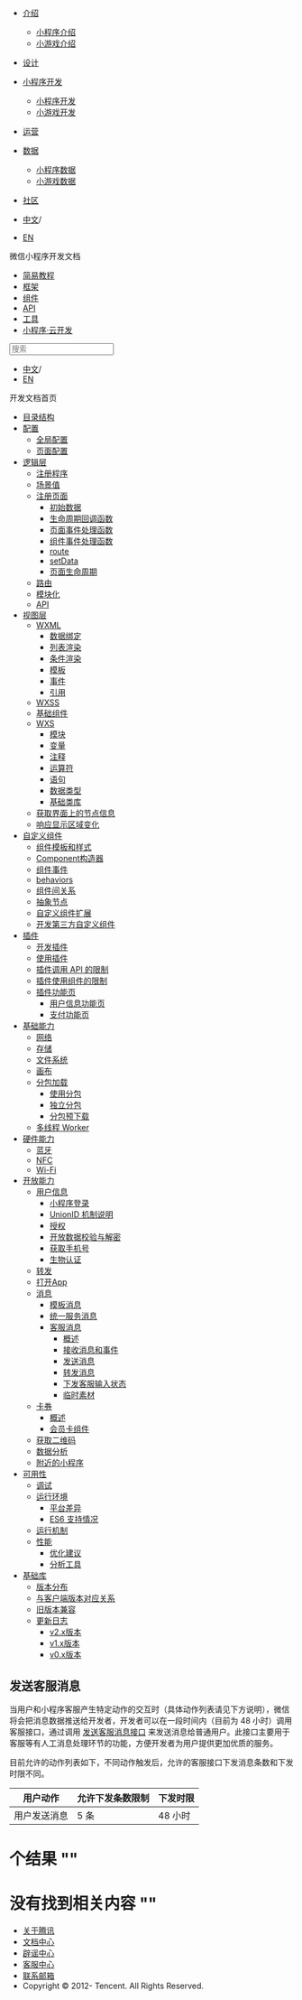 <div class="book with-summary">

<div class="head">

<div class="head_box">

# [](javascript:; "_('微信公众平台 小程序')")

<div class="header_ctrls">

*   [介绍](javascript:;)
    *   [小程序介绍](https://developers.weixin.qq.com/miniprogram/introduction/index.html?t=18102614)
    *   [小游戏介绍](https://developers.weixin.qq.com/minigame/introduction/index.html?t=18102614)
*   [设计](https://developers.weixin.qq.com/miniprogram/design/index.html?t=18102614)
*   [小程序开发](javascript:;)
    *   [小程序开发](https://developers.weixin.qq.com/miniprogram/dev/index.html?t=18102614)
    *   [小游戏开发](https://developers.weixin.qq.com/minigame/dev/index.html?t=18102614)
*   [运营](https://developers.weixin.qq.com/miniprogram/product/index.html?t=18102614)
*   [数据](javascript:;)
    *   [小程序数据](https://developers.weixin.qq.com/miniprogram/analysis/index.html?t=18102614)
    *   [小游戏数据](https://developers.weixin.qq.com/minigame/analysis/index.html?t=18102614)
*   [社区](https://developers.weixin.qq.com/)

*   [中文](https://developers.weixin.qq.com/miniprogram/dev/framework/open-ability/customer-message/send.html?t=18102614)<span class="split-line">/</span>
*   [EN](https://developers.weixin.qq.com/miniprogram/en/dev/framework/open-ability/customer-message/send.html?t=18102614)

</div>

</div>

</div>

<div class="sub_nav_box">

<div class="sub_nav_inner">

<div class="book-summary-opr" id="js-book-summary-opr"><a class="book-summary-btn"></a></div>

<div class="top_sub_nav">

<div class="top_title_wap"><span class="icon_title icon_dev"></span>

微信小程序开发文档

</div>

*   [简易教程](../../../)
*   [框架](../../MINA.html)
*   [组件](../../../component/)
*   [API](../../../api/)
*   [工具](../../../devtools/devtools.html)
*   [小程序·云开发](../../../wxcloud/basis/getting-started.html)

</div>

<div id="book-search-input" role="search">

<form><label for="search-input" class="search-icon" id="js-search-icon"></label><input type="text" id="search-input" name="search-input" placeholder="搜索"> </form>

</div>

*   [中文](https://developers.weixin.qq.com/miniprogram/dev/framework/open-ability/customer-message/send.html?t=18102614)<span class="split-line">/</span>
*   [EN](https://developers.weixin.qq.com/miniprogram/en/dev/framework/open-ability/customer-message/send.html?t=18102614)

</div>

</div>

<div class="book-summary">

<div class="book-summary-home" id="js-summary-home"><a><span class="icon_home_s icon_dev"></span><span class="s_title_2">开发文档首页</span></a></div>

<nav role="navigation">

*   [目录结构](../../structure.html)
*   [配置](../../config.html)
    *   [全局配置](../../config.html#全局配置)
    *   [页面配置](../../config.html#页面配置)
*   [逻辑层](../../app-service/)
    *   [注册程序](../../app-service/app.html)
    *   [场景值](../../app-service/scene.html)
    *   [注册页面](../../app-service/page.html)
        *   [初始数据](../../app-service/page.html#data)
        *   [生命周期回调函数](../../app-service/page.html#生命周期回调函数)
        *   [页面事件处理函数](../../app-service/page.html#页面事件处理函数)
        *   [组件事件处理函数](../../app-service/page.html#组件事件处理函数)
        *   [route](../../app-service/page.html#pageroute)
        *   [setData](../../app-service/page.html#pageprototypesetdataobject-data-function-callback)
        *   [页面生命周期](../../app-service/page.html#生命周期)
    *   [路由](../../app-service/route.html)
    *   [模块化](../../app-service/module.html)
    *   [API](../../app-service/api.html)
*   [视图层](../../view/)
    *   [WXML](../../view/wxml/)
        *   [数据绑定](../../view/wxml/data.html)
        *   [列表渲染](../../view/wxml/list.html)
        *   [条件渲染](../../view/wxml/conditional.html)
        *   [模板](../../view/wxml/template.html)
        *   [事件](../../view/wxml/event.html)
        *   [引用](../../view/wxml/import.html)
    *   [WXSS](../../view/wxss.html)
    *   [基础组件](../../view/component.html)
    *   [WXS](../../view/wxs/)
        *   [模块](../../view/wxs/01wxs-module.html)
        *   [变量](../../view/wxs/02variate.html)
        *   [注释](../../view/wxs/03annotation.html)
        *   [运算符](../../view/wxs/04operator.html)
        *   [语句](../../view/wxs/05statement.html)
        *   [数据类型](../../view/wxs/06datatype.html)
        *   [基础类库](../../view/wxs/07basiclibrary.html)
    *   [获取界面上的节点信息](../../view/selector.html)
    *   [响应显示区域变化](../../view/resizable.html)
*   [自定义组件](../../custom-component/)
    *   [组件模板和样式](../../custom-component/wxml-wxss.html)
    *   [Component构造器](../../custom-component/component.html)
    *   [组件事件](../../custom-component/events.html)
    *   [behaviors](../../custom-component/behaviors.html)
    *   [组件间关系](../../custom-component/relations.html)
    *   [抽象节点](../../custom-component/generics.html)
    *   [自定义组件扩展](../../custom-component/extend.html)
    *   [开发第三方自定义组件](../../custom-component/trdparty.html)
*   [插件](../../plugin/)
    *   [开发插件](../../plugin/development.html)
    *   [使用插件](../../plugin/using.html)
    *   [插件调用 API 的限制](../../plugin/api-limit.html)
    *   [插件使用组件的限制](../../plugin/component-limit.html)
    *   [插件功能页](../../plugin/functional-pages.html)
        *   [用户信息功能页](../../plugin/functional-pages/user-info.html)
        *   [支付功能页](../../plugin/functional-pages/request-payment.html)
*   [基础能力](../../ability/network.html)
    *   [网络](../../ability/network.html)
    *   [存储](../../ability/storage.html)
    *   [文件系统](../../ability/file-system.html)
    *   [画布](../../ability/canvas.html)
    *   [分包加载](../../subpackages.html)
        *   [使用分包](../../subpackages/basic.html)
        *   [独立分包](../../subpackages/independent.html)
        *   [分包预下载](../../subpackages/preload.html)
    *   [多线程 Worker](../../workers.html)
*   [硬件能力](../../device/bluetooth.html)
    *   [蓝牙](../../device/bluetooth.html)
    *   [NFC](../../device/nfc.html)
    *   [Wi-Fi](../../device/wifi.html)
*   [开放能力](../login.html)
    *   [用户信息](../login.html)
        *   [小程序登录](../login.html)
        *   [UnionID 机制说明](../union-id.html)
        *   [授权](../authorize.html)
        *   [开放数据校验与解密](../signature.html)
        *   [获取手机号](../getPhoneNumber.html)
        *   [生物认证](../bio-auth.html)
    *   [转发](../share.html)
    *   [打开App](../launchApp.html)
    *   [消息](../template-message.html)
        *   [模板消息](../template-message.html)
        *   [统一服务消息](../uniform-message.html)
        *   [客服消息](./customer-message.html)
            *   [概述](./customer-message.html)
            *   [接收消息和事件](./receive.html)
            *   [发送消息](./send.html)
            *   [转发消息](./trans.html)
            *   [下发客服输入状态](./typing.html)
            *   [临时素材](./temp-media.html)
    *   [卡券](../card/card.html)
        *   [概述](../card/card.html)
        *   [会员卡组件](../card/membership-card.html)
    *   [获取二维码](../qr-code.html)
    *   [数据分析](../data-analysis.html)
    *   [附近的小程序](../nearby.html)
*   [可用性](../../usability/debug.html)
    *   [调试](../../usability/debug.html)
    *   [运行环境](../../details.html)
        *   [平台差异](../../details.html#平台差异)
        *   [ES6 支持情况](../../details.html#客户端-es6-api-支持情况)
    *   [运行机制](../../operating-mechanism.html)
    *   [性能](../../performance/)
        *   [优化建议](../../performance/tips.html)
        *   [分析工具](../../performance/tools.html)
*   [基础库](../../client-lib/)
    *   [版本分布](../../client-lib/version.html)
    *   [与客户端版本对应关系](../../client-lib/client.html)
    *   [旧版本兼容](../../compatibility.html)
    *   [更新日志](../../release.html)
        *   [v2.x版本](../../release.html)
        *   [v1.x版本](../../release/v1.html)
        *   [v0.x版本](../../release/v0.html)

</nav>

</div>

<div class="book-body">

<div class="body-inner">

<div class="page-wrapper" tabindex="-1" role="main">

<div class="page-inner">

<div id="book-search-results">

<div class="search-noresults">

<section class="normal markdown-section">

## 发送客服消息

当用户和小程序客服产生特定动作的交互时（具体动作列表请见下方说明），微信将会把消息数据推送给开发者，开发者可以在一段时间内（目前为 48 小时）调用客服接口，通过调用 [发送客服消息接口](../../../api/open-api/customer-message/sendCustomerMessage.html) 来发送消息给普通用户。此接口主要用于客服等有人工消息处理环节的功能，方便开发者为用户提供更加优质的服务。

目前允许的动作列表如下，不同动作触发后，允许的客服接口下发消息条数和下发时限不同。

<table>

<thead>

<tr>

<th>用户动作</th>

<th>允许下发条数限制</th>

<th>下发时限</th>

</tr>

</thead>

<tbody>

<tr>

<td>用户发送消息</td>

<td>5 条</td>

<td>48 小时</td>

</tr>

</tbody>

</table>

</section>

</div>

<div class="search-results">

<div class="has-results">

# <span class="search-results-count"></span>个结果 "<span class="search-query"></span>"

</div>

<div class="no-results">

# 没有找到相关内容 "<span class="search-query"></span>"

</div>

</div>

</div>

</div>

</div>

<div class="foot" id="footer">

*   [关于腾讯](https://www.tencent.com/)
*   [文档中心](https://developers.weixin.qq.com/miniprogram/introduction/index.html)
*   [辟谣中心](https://mp.weixin.qq.com/cgi-bin/opshowpage?action=dispelinfo)
*   [客服中心](https://kf.qq.com/product/wx_xcx.html)
*   [联系邮箱](mailto:weixinmp@qq.com)
*   Copyright © 2012-<span id="s_copyright_year"></span> Tencent. All Rights Reserved.

</div>

</div>

[](./receive.html)[](./trans.html)</div>

</div>
